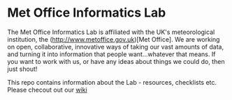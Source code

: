 # Met Office Informatics Lab
The Met Office Informatics Lab is affiliated with the UK's meteorological institution, the (http://www.metoffice.gov.uk)[Met Office]. We are working on open, collaborative, innovative ways of taking our vast amounts of data, and turning it into information that people want...whatever that means. If you want to work with us, or have any ideas about things we could do, then just shout!

This repo contains information about the Lab - resources, checklists etc. Please checout out our [wiki](https://github.com/met-office-lab/Lab-Info/wiki)
